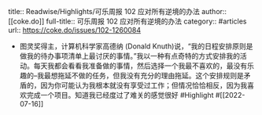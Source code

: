 title:: Readwise/Highlights/可乐周报 102 应对所有逆境的办法
author:: [[coke.do]]
full-title:: 可乐周报 102 应对所有逆境的办法
category:: #articles
url:: https://coke.do/issues/102-1260084
- 图灵奖得主，计算机科学家高德纳 (Donald Knuth)说，“我的日程安排原则是做我的待办事项清单上最讨厌的事情。”我以一种有点奇特的方式安排我的活动。每天我都会看看我准备做的事情，然后选择一个我最不喜欢的，最没有乐趣的–我最想拖延不做的任务，但我没有充分的理由拖延。这个安排规则是矛盾的，因为你可能认为我根本就没有享受过工作；但情况恰恰相反，因为我喜欢完成一个项目。知道我已经度过了难关的感觉很好 #Highlight #[[2022-07-16]]